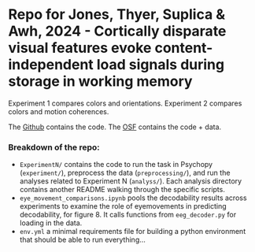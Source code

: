 # Repo for Jones, Thyer, Suplica & Awh, 2024 - Cortically disparate visual features evoke content-independent load signals during storage in working memory

Experiment 1 compares colors and orientations. Experiment 2 compares colors and motion coherences.

The [Github](https://github.com/henrymj/ContentIndependentLoad) contains the code. The [OSF](https://osf.io/q8fya/) contains the code + data.

### Breakdown of the repo:  
 - `ExperimentN/` contains the code to run the task in Psychopy (`experiment/`), preprocess the data (`preprocessing/`), and run the analyses related to Experiment N (`analyss/`). Each analysis directory contains another README walking through the specific scripts.
 - `eye_movement_comparisons.ipynb` pools the decodability results across experiments to examine the role of eyemovements in predicting decodability, for figure 8. It calls functions from `eeg_decoder.py` for loading in the data.
 - `env.yml` a minimal requirements file for building a python environment that should be able to run everything...